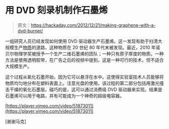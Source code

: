 # 用 DVD 刻录机制作石墨烯

> 原文：<https://hackaday.com/2012/12/21/making-graphene-with-a-dvd-burner/>

一组研究人员已经发现如何使用 DVD 驱动器生产石墨烯。这一发现有助于扫清大规模生产[物质](http://en.wikipedia.org/wiki/Graphene)的道路，这种物质在 20 世纪 80 年代末被发现。最近，2010 年诺贝尔物理学奖被授予一个生产二维石墨烯的团队；一种只有原子厚度的物质。一种方法是使用透明胶带，在广告之后的视频中提到，这是一种可行的技术，但不适合大规模生产。

这个过程从氧化石墨开始，因为它可以悬浮在水中。这使得实验室技术人员能够将物质均匀地分布在塑料表面上。注意光盘的使用。该过程的第二部分包括用激光撞击干燥的氧化石墨层。碰巧的是，这可以通过消费级 DVD 驱动器来实现。结果是石墨烯可以用于电路，并有可能成为一个神奇的超级电容器。

[https://player.vimeo.com/video/51873011](https://player.vimeo.com/video/51873011)

[谢谢马克]